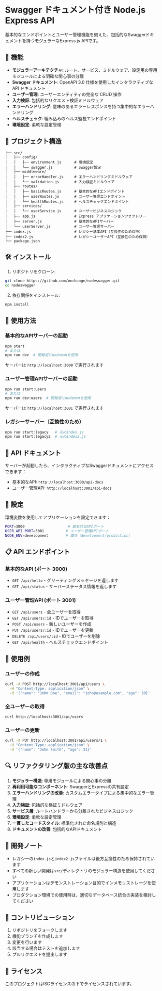 # Swagger ドキュメント付き Node.js Express API

基本的なエンドポイントとユーザー管理機能を備えた、包括的なSwaggerドキュメントを持つモジュラーなExpress.js APIです。

## 🚀 機能

- **モジュラーアーキテクチャ**: ルート、サービス、ミドルウェア、設定用の専用モジュールによる明確な関心事の分離
- **Swagger ドキュメント**: OpenAPI 3.0 仕様を使用したインタラクティブな API ドキュメント
- **ユーザー管理**: ユーザーエンティティの完全な CRUD 操作
- **入力検証**: 包括的なリクエスト検証ミドルウェア
- **エラーハンドリング**: 意味のあるエラーレスポンスを持つ集中的なエラーハンドリング
- **ヘルスチェック**: 組み込みのヘルス監視エンドポイント
- **環境設定**: 柔軟な設定管理

## 📁 プロジェクト構造

```
├── src/
│   ├── config/
│   │   ├── environment.js      # 環境設定
│   │   └── swagger.js          # Swagger設定
│   ├── middleware/
│   │   ├── errorHandler.js     # エラーハンドリングミドルウェア
│   │   └── validation.js       # 入力検証ミドルウェア
│   ├── routes/
│   │   ├── basicRoutes.js      # 基本的なAPIエンドポイント
│   │   ├── userRoutes.js       # ユーザー管理エンドポイント
│   │   └── healthRoutes.js     # ヘルスチェックエンドポイント
│   ├── services/
│   │   └── userService.js      # ユーザービジネスロジック
│   ├── app.js                  # Express アプリケーションファクトリー
│   ├── server.js               # 基本的なAPIサーバー
│   └── userServer.js           # ユーザー管理サーバー
├── index.js                    # レガシー基本API（互換性のため保持）
├── index2.js                   # レガシーユーザーAPI（互換性のため保持）
└── package.json
```

## 🛠 インストール

1. リポジトリをクローン:
```bash
git clone https://github.com/onchange/nodeswagger.git
cd nodeswagger
```

2. 依存関係をインストール:
```bash
npm install
```

## 🚀 使用方法

### 基本的なAPIサーバーの起動
```bash
npm start
# または
npm run dev  # 開発用にnodemonを使用
```
サーバーは `http://localhost:3000` で実行されます

### ユーザー管理APIサーバーの起動
```bash
npm run start:users
# または
npm run dev:users  # 開発用にnodemonを使用
```
サーバーは `http://localhost:3001` で実行されます

### レガシーサーバー（互換性のため）
```bash
npm run start:legacy   # 元のindex.js
npm run start:legacy2  # 元のindex2.js
```

## 📖 API ドキュメント

サーバーが起動したら、インタラクティブなSwaggerドキュメントにアクセスできます：

- 基本的なAPI: `http://localhost:3000/api-docs`
- ユーザー管理API: `http://localhost:3001/api-docs`

## 🔧 設定

環境変数を使用してアプリケーションを設定できます：

```bash
PORT=3000                    # 基本的なAPIポート
USER_API_PORT=3001          # ユーザー管理APIポート
NODE_ENV=development        # 環境（development/production）
```

## 📋 API エンドポイント

### 基本的なAPI (ポート 3000)
- `GET /api/hello` - グリーティングメッセージを返します
- `GET /api/status` - サーバーステータス情報を返します

### ユーザー管理API (ポート 3001)
- `GET /api/users` - 全ユーザーを取得
- `GET /api/users/:id` - IDでユーザーを取得
- `POST /api/users` - 新しいユーザーを作成
- `PUT /api/users/:id` - IDでユーザーを更新
- `DELETE /api/users/:id` - IDでユーザーを削除
- `GET /api/health` - ヘルスチェックエンドポイント

## 🧪 使用例

### ユーザーの作成
```bash
curl -X POST http://localhost:3001/api/users \
  -H "Content-Type: application/json" \
  -d '{"name": "John Doe", "email": "john@example.com", "age": 30}'
```

### 全ユーザーの取得
```bash
curl http://localhost:3001/api/users
```

### ユーザーの更新
```bash
curl -X PUT http://localhost:3001/api/users/1 \
  -H "Content-Type: application/json" \
  -d '{"name": "John Smith", "age": 31}'
```

## 🔍 リファクタリング版の主な改善点

1. **モジュラー構造**: 専用モジュールによる関心事の分離
2. **再利用可能なコンポーネント**: SwaggerとExpressの共有設定
3. **エラーハンドリングの改善**: カスタムエラータイプによる集中的なエラー管理
4. **入力検証**: 包括的な検証ミドルウェア
5. **サービス層**: ルートハンドラーから分離されたビジネスロジック
6. **環境設定**: 柔軟な設定管理
7. **一貫したコードスタイル**: 標準化された命名規則と構造
8. **ドキュメントの改善**: 包括的なAPIドキュメント

## 📝 開発ノート

- レガシーの`index.js`と`index2.js`ファイルは後方互換性のため保持されています
- すべての新しい開発は`src/`ディレクトリのモジュラー構造を使用してください
- アプリケーションはデモンストレーション目的でインメモリストレージを使用します
- プロダクション環境での使用時は、適切なデータベース統合の実装を検討してください

## 🤝 コントリビューション

1. リポジトリをフォークします
2. 機能ブランチを作成します
3. 変更を行います
4. 該当する場合はテストを追加します
5. プルリクエストを提出します

## 📄 ライセンス

このプロジェクトはISCライセンスの下でライセンスされています。